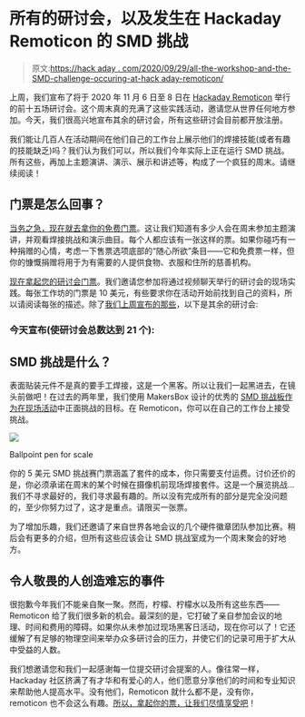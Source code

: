 # 所有的研讨会，以及发生在 Hackaday Remoticon 的 SMD 挑战

> 原文:[https://hack aday . com/2020/09/29/all-the-workshop-and-the-SMD-challenge-occuring-at-hack aday-remoticon/](https://hackaday.com/2020/09/29/all-the-workshops-and-the-smd-challenge-happening-at-hackaday-remoticon/)

上周，我们宣布了将于 2020 年 11 月 6 日至 8 日在 [Hackaday Remoticon](https://www.eventbrite.com/e/remoticon-tickets-115886905855) 举行的前十五场研讨会。这个周末真的充满了这些实践活动，邀请您从世界任何地方参加。今天，我们很高兴地宣布其余的研讨会，所有这些研讨会目前都开放注册。

我们能让几百人在活动期间在他们自己的工作台上展示他们的焊接技能(或者有趣的技能缺乏)吗？我们认为我们可以，所以我们今年实际上正在运行 SMD 挑战。所有这些，再加上主题演讲、演示、展示和讲述等，构成了一个疯狂的周末。请继续阅读！

## 门票是怎么回事？

[当务之急，现在就去拿你的免费门票](https://www.eventbrite.com/e/remoticon-tickets-115886905855)。这让我们知道有多少人会在周末参加主题演讲，并观看焊接挑战和演示曲目。每个人都应该有一张这样的票。如果你碰巧有一种捐赠的心情，考虑一下售票选项底部的“随心所欲”条目——它和免费票一样，但你的慷慨捐赠将用于为有需要的人提供食物、衣服和住所的慈善机构。

[现在拿起您的研讨会门票](https://www.eventbrite.com/e/remoticon-tickets-115886905855)。我们邀请您参加将通过视频聊天举行的研讨会的现场实践。每张工作坊的门票是 10 美元，有些要求你在活动开始前找到自己的资料，所以请阅读每张的描述。除了[我们上周宣布的那些](https://hackaday.com/2020/09/22/remoticon-tickets-and-workshops-just-dropped/)，以下是其余的研讨会:

### 今天宣布(使研讨会总数达到 21 个):

## SMD 挑战是什么？

表面贴装元件不是真的要手工焊接，这是一个黑客。所以让我们一起黑进去，在镜头前做吧！在过去的两年里，我们使用 MakersBox 设计的优秀的 [SMD 挑战板作为](https://www.tindie.com/products/MakersBox/smd-challenge/)[在现场活动](https://hackaday.com/2019/11/18/a-newbie-takes-the-smd-challenge-at-supercon/)中正面挑战的目标。在 Remoticon，你可以在自己的工作台上接受挑战。

![](../Images/f3df25b9388e23e68301eb0ea230d061.png)

Ballpoint pen for scale

你的 5 美元 SMD 挑战赛门票涵盖了套件的成本，你只需要支付运费。讨价还价的是，你必须承诺在周末的某个时候在摄像机前现场焊接套件。这是一个展览挑战…我们不寻求最好的，我们寻求最有趣的。所以没有完成所有的部分是完全没问题的，至少你努力过了，这才是重点。请限买一张票。

为了增加乐趣，我们还邀请了来自世界各地会议的几个硬件徽章团队参加比赛。稍后会有更多的介绍，但所有这些应该会让 SMD 挑战室成为一个周末聚会的好地方。

## 令人敬畏的人创造难忘的事件

很抱歉今年我们不能亲自聚一聚。然而，柠檬、柠檬水以及所有这些东西——Remoticon 给了我们很多新的机会。最深刻的是，它打破了亲自参加会议的地理、时间和费用的障碍。如果你从未参加过现场黑客日活动，现在你可以了！它还缓解了有足够的物理空间来举办众多研讨会的压力，并使它们的记录可用于扩大从中受益的人数。

我们想邀请您和我们一起感谢每一位提交研讨会提案的人。像往常一样，Hackaday 社区挤满了有才华和有爱心的人，他们愿意分享他们的时间和专业知识来帮助他人提高水平。没有他们，Remoticon 就什么都不是，没有你，remoticon 也不会这么有趣。[所以，拿起你的票，让我们尽情享受吧](https://www.eventbrite.com/e/remoticon-tickets-115886905855)！